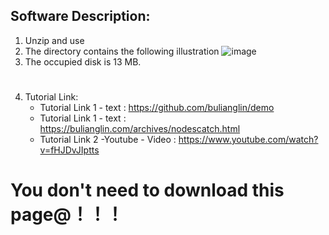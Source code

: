 ## Software Description:

  1. Unzip and use
  2. The directory contains the following illustration
         ![image](https://github.com/user-attachments/assets/a633e834-8e4e-4755-ab04-c914e9f82387)
  3. The occupied disk is 13 MB.
  #
  4. Tutorial Link:
     * Tutorial Link 1 - text   :  https://github.com/bulianglin/demo
     * Tutorial Link 1 - text   :  https://bulianglin.com/archives/nodescatch.html
     * Tutorial Link 2 -Youtube  - Video  :  https://www.youtube.com/watch?v=fHJDvJIptts
            
# You don't need to download this page@！！！
